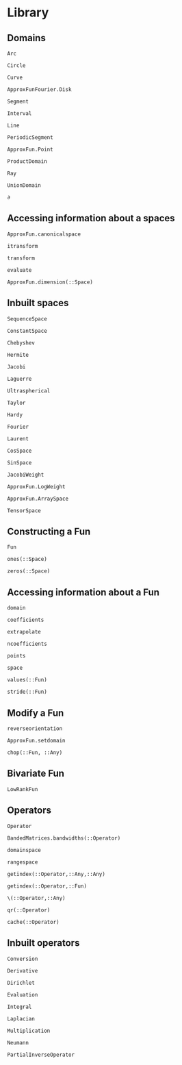 # Library

## Domains
```@docs
Arc
```

```@docs
Circle
```

```@docs
Curve
```

```@docs
ApproxFunFourier.Disk
```

```@docs
Segment
```

```@docs
Interval
```

```@docs
Line
```

```@docs
PeriodicSegment
```

```@docs
ApproxFun.Point
```

```@docs
ProductDomain
```

```@docs
Ray
```

```@docs
UnionDomain
```

```@docs
∂
```

## Accessing information about a spaces

```@docs
ApproxFun.canonicalspace
```

```@docs
itransform
```

```@docs
transform
```

```@docs
evaluate
```

```@docs
ApproxFun.dimension(::Space)
```


## Inbuilt spaces

```@docs
SequenceSpace
```

```@docs
ConstantSpace
```

```@docs
Chebyshev
```

```@docs
Hermite
```

```@docs
Jacobi
```

```@docs
Laguerre
```

```@docs
Ultraspherical
```

```@docs
Taylor
```

```@docs
Hardy
```

```@docs
Fourier
```

```@docs
Laurent
```

```@docs
CosSpace
```

```@docs
SinSpace
```

```@docs
JacobiWeight
```

```@docs
ApproxFun.LogWeight
```

```@docs
ApproxFun.ArraySpace
```

```@docs
TensorSpace
```

## Constructing a Fun

```@docs
Fun
```

```@docs
ones(::Space)
```

```@docs
zeros(::Space)
```

## Accessing information about a Fun

```@docs
domain
```

```@docs
coefficients
```

```@docs
extrapolate
```

```@docs
ncoefficients
```

```@docs
points
```

```@docs
space
```

```@docs
values(::Fun)
```

```@docs
stride(::Fun)
```

## Modify a Fun


```@docs
reverseorientation
```

```@docs
ApproxFun.setdomain
```

```@docs
chop(::Fun, ::Any)
```

## Bivariate Fun

```@docs
LowRankFun
```


## Operators

```@docs
Operator
```

```@docs
BandedMatrices.bandwidths(::Operator)
```

```@docs
domainspace
```

```@docs
rangespace
```

```@docs
getindex(::Operator,::Any,::Any)
```

```@docs
getindex(::Operator,::Fun)
```


```@docs
\(::Operator,::Any)
```

```@docs
qr(::Operator)
```

```@docs
cache(::Operator)
```



## Inbuilt operators

```@docs
Conversion
```

```@docs
Derivative
```

```@docs
Dirichlet
```

```@docs
Evaluation
```

```@docs
Integral
```

```@docs
Laplacian
```

```@docs
Multiplication
```

```@docs
Neumann
```

```@docs
PartialInverseOperator
```
